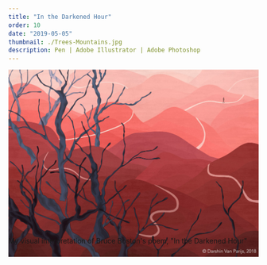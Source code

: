 ```yaml
---
title: "In the Darkened Hour"
order: 10
date: "2019-05-05"
thumbnail: ./Trees-Mountains.jpg
description: Pen | Adobe Illustrator | Adobe Photoshop
---
```


<div class="kg-width-full">

![TreesMountains](./Trees-Mountains.jpg)

</div>

<div class="kg-width-full">
<p style="margin-top: -6vw">
My visual interpretation of Bruce Boston's poem, "In the Darkened Hour"
</p>
</div>
